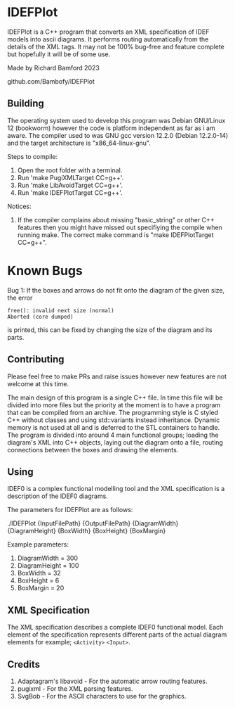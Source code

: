 # IDEFPlot

IDEFPlot is a C++ program that converts an XML specification of IDEF models
into ascii diagrams. It performs routing automatically from the details of the
XML tags. It may not be 100% bug-free and feature complete but hopefully it will be of some use.

Made by Richard Bamford 2023

github.com/Bambofy/IDEFPlot

## Building
The operating system used to develop this program was Debian GNU/Linux 12 (bookworm) however the code is platform independent as far as i am aware. The compiler used to was GNU gcc version 12.2.0 (Debian 12.2.0-14) and the target architecture is "x86_64-linux-gnu".

Steps to compile:
1. Open the root folder with a terminal.
2. Run 'make PugiXMLTarget CC=g++'.
3. Run 'make LibAvoidTarget CC=g++'.
4. Run 'make IDEFPlotTarget CC=g++'.

Notices:
1. If the compiler complains about missing "basic_string" or other C++ features then you might have missed out specifiying the compile when running make. The correct make command is "make IDEFPlotTarget CC=g++".

# Known Bugs
Bug 1: If the boxes and arrows do not fit onto the diagram of the given size, the error
```
free(): invalid next size (normal)                                                                                                                            Aborted (core dumped)
```
is printed, this can be fixed by changing the size of the diagram and its parts.

## Contributing
Please feel free to make PRs and raise issues however new features are not welcome at this time.

The main design of this program is a single C++ file. In time this file will be divided into more files but the priority at
the moment is to have a program that can be compiled from an archive. The programming style is C styled C++ without classes
and using std::variants instead inheritance. Dynamic memory is not used at all and is deferred to the STL containers to
handle.
The program is divided into around 4 main functional groups; loading the diagram's XML into C++ objects, laying out the
diagram onto a file, routing connections between the boxes and drawing the elements. 

## Using
IDEF0 is a complex functional modelling tool and the XML specification is a description of the IDEF0 diagrams.

The parameters for IDEFPlot are as follows:

./IDEFPlot {InputFilePath} {OutputFilePath} {DiagramWidth} {DiagramHeight} {BoxWidth} {BoxHeight} {BoxMargin}

Example parameters:
1. DiagramWidth = 300
2. DiagramHeight = 100
3. BoxWidth = 32
4. BoxHeight = 6
5. BoxMargin = 20

## XML Specification
The XML specification describes a complete IDEF0 functional model. Each element of the specification represents different parts of the actual diagram elements for example; `<Activity>` `<Input>`.

## Credits
1. Adaptagram's libavoid - For the automatic arrow routing features.
2. pugixml - For the XML parsing features.
3. SvgBob - For the ASCII characters to use for the graphics.

